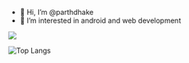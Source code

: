 - 👋 Hi, I’m @parthdhake
- 👀 I’m interested in android and web development 

![](https://komarev.com/ghpvc/?username=parthdhake&label=PROFILE+VIEWS&style=flat-square&color=brightgreen)

<!---
parthdhake/parthdhake is a ✨ special ✨ repository because its `README.md` (this file) appears on your GitHub profile.
You can click the Preview link to take a look at your changes.
--->

![Top Langs](https://github-readme-stats.vercel.app/api/top-langs/?username=parthdhake&theme=tokyonight)
